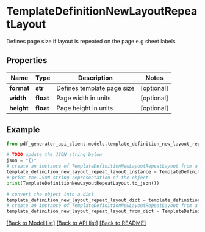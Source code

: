 # TemplateDefinitionNewLayoutRepeatLayout

Defines page size if layout is repeated on the page e.g sheet labels

## Properties

Name | Type | Description | Notes
------------ | ------------- | ------------- | -------------
**format** | **str** | Defines template page size | [optional] 
**width** | **float** | Page width in units | [optional] 
**height** | **float** | Page height in units | [optional] 

## Example

```python
from pdf_generator_api_client.models.template_definition_new_layout_repeat_layout import TemplateDefinitionNewLayoutRepeatLayout

# TODO update the JSON string below
json = "{}"
# create an instance of TemplateDefinitionNewLayoutRepeatLayout from a JSON string
template_definition_new_layout_repeat_layout_instance = TemplateDefinitionNewLayoutRepeatLayout.from_json(json)
# print the JSON string representation of the object
print(TemplateDefinitionNewLayoutRepeatLayout.to_json())

# convert the object into a dict
template_definition_new_layout_repeat_layout_dict = template_definition_new_layout_repeat_layout_instance.to_dict()
# create an instance of TemplateDefinitionNewLayoutRepeatLayout from a dict
template_definition_new_layout_repeat_layout_from_dict = TemplateDefinitionNewLayoutRepeatLayout.from_dict(template_definition_new_layout_repeat_layout_dict)
```
[[Back to Model list]](../README.md#documentation-for-models) [[Back to API list]](../README.md#documentation-for-api-endpoints) [[Back to README]](../README.md)


